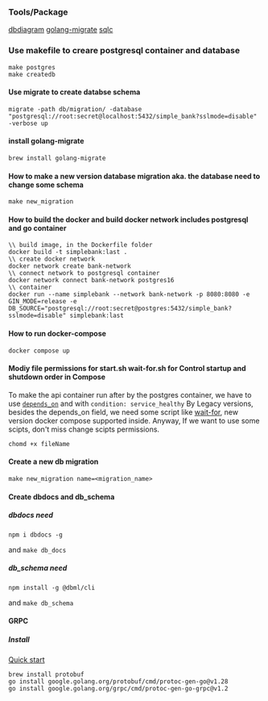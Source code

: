 ### Tools/Package
[dbdiagram](https://dbdiagram.io/d/Simple-Bank-666750ce6bc9d447b153e02f)
[golang-migrate](https://github.com/golang-migrate/migrate/tree/master/cmd/migrate)
[sqlc](https://github.com/sqlc-dev/sqlc)


### Use makefile to creare postgresql container and database
``` shell
make postgres
make createdb
```

#### Use migrate to create databse schema
``` shell
migrate -path db/migration/ -database "postgresql://root:secret@localhost:5432/simple_bank?sslmode=disable" -verbose up
```
#### install golang-migrate
```
brew install golang-migrate
```

#### How to make a new version database migration aka. the database need to change some schema
```
make new_migration
```

#### How to build the docker and build docker network includes postgresql and go container
```
\\ build image, in the Dockerfile folder
docker build -t simplebank:last .
\\ create docker network
docker network create bank-network
\\ connect network to postgresql container
docker network connect bank-network postgres16
\\ container 
docker run --name simplebank --network bank-network -p 8080:8080 -e GIN_MODE=release -e DB_SOURCE="postgresql://root:secret@postgres:5432/simple_bank?sslmode=disable" simplebank:last 
```

#### How to run docker-compose
```
docker compose up
```

#### Modiy file permissions for start.sh wait-for.sh for Control startup and shutdown order in Compose
To make the api container run after by the postgres container, we have to use [`depends_on`](https://docs.docker.com/compose/startup-order/) and with `condition: service_healthy`
By Legacy versions, besides the depends_on field, we need some script like [wait-for](https://github.com/mrako/wait-for), new version docker compose supported inside. Anyway, If we want to use some scipts, don't miss change scipts permissions.
```
chomd +x fileName
```


#### Create a new db migration
```
make new_migration name=<migration_name>
```

#### Create dbdocs and db_schema
##### dbdocs need
```
npm i dbdocs -g
```
and `make db_docs` 
##### db_schema need
```
npm install -g @dbml/cli
```
and `make db_schema` 

#### GRPC
##### Install
[Quick start](https://grpc.io/docs/languages/go/quickstart/)
```
brew install protobuf
go install google.golang.org/protobuf/cmd/protoc-gen-go@v1.28
go install google.golang.org/grpc/cmd/protoc-gen-go-grpc@v1.2
```
